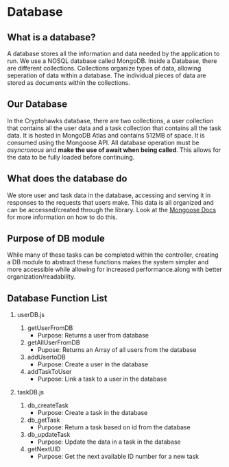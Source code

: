 # Database

## What is a database?

A database stores all the information and data needed by the application to run. We use a NOSQL database called MongoDB. Inside a Database, there are different collections. Collections organize types of data, allowing seperation of data within a database. The individual pieces of data are stored as documents within the collections.

## Our Database

In the Cryptohawks database, there are two collections, a user collection that contains all the user data and a task collection that contains all the task data. It is hosted in MongoDB Atlas and contains 512MB of space. It is consumed using the Mongoose API. All database operation must be *asyncronous* and **make the use of await when being called**. This allows for the data to be fully loaded before continuing.

## What does the database do

We store user and task data in the database, accessing and serving it in responses to the requests that users make. This data is all organized and can be accessed/created through the library. Look at the [Mongoose Docs](https://mongoosejs.com/docs/api.html) for more information on how to do this.

## Purpose of DB module

While many of these tasks can be completed within the controller, creating a DB module to abstract these functions makes the system simpler and more accessible while allowing for increased performance.along with better organization/readability.

## Database Function List

1. userDB.js
   1. getUserFromDB
      - Purpose: Returns a user from database
   2. getAllUserFromDB
      - Pupose: Returns an Array of all users from the database
   3. addUsertoDB
      - Purpose: Create a user in the database
   4. addTaskToUser
      - Purpose: Link a task to a user in the database

2. taskDB.js
   1. db_createTask
      - Purpose: Create a task in the database
   2. db_getTask
      - Purpose: Return a task based on id from the database
   3. db_updateTask
      - Purpose: Update the data in a task in the database
   4. getNextUID
      - Purpose: Get the next available ID number for a new task
